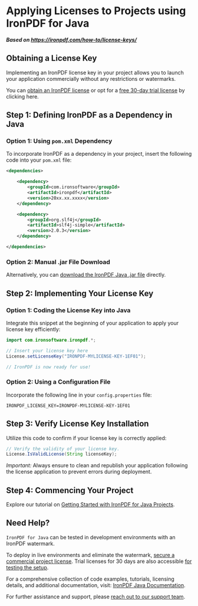 # Applying Licenses to Projects using IronPDF for Java

***Based on <https://ironpdf.com/how-to/license-keys/>***


## Obtaining a License Key

Implementing an IronPDF license key in your project allows you to launch your application commercially without any restrictions or watermarks.

You can [obtain an IronPDF license](https://ironpdf.com/java/licensing/) or opt for a [free 30-day trial license](#trial-license) by clicking here.

## Step 1: Defining IronPDF as a Dependency in Java

### Option 1: Using `pom.xml` Dependency

To incorporate IronPDF as a dependency in your project, insert the following code into your `pom.xml` file:

```xml
<dependencies>

    <dependency>
        <groupId>com.ironsoftware</groupId>
        <artifactId>ironpdf</artifactId>
        <version>20xx.xx.xxxx</version>
    </dependency>

    <dependency>
        <groupId>org.slf4j</groupId>
        <artifactId>slf4j-simple</artifactId>
        <version>2.0.3</version>
    </dependency>

</dependencies>
```

### Option 2: Manual .jar File Download

Alternatively, you can [download the IronPDF Java .jar file](https://ironpdf.com/downloadPackage) directly.

## Step 2: Implementing Your License Key

### Option 1: Coding the License Key into Java

Integrate this snippet at the beginning of your application to apply your license key efficiently:

```java
import com.ironsoftware.ironpdf.*;

// Insert your license key here
License.setLicenseKey("IRONPDF-MYLICENSE-KEY-1EF01");

// IronPDF is now ready for use!
```

### Option 2: Using a Configuration File

Incorporate the following line in your `config.properties` file:
```
IRONPDF_LICENSE_KEY=IRONPDF-MYLICENSE-KEY-1EF01
```

## Step 3: Verify License Key Installation

Utilize this code to confirm if your license key is correctly applied:

```java
// Verify the validity of your license key.
License.IsValidLicense(String licenseKey);
```

*Important:* Always ensure to clean and republish your application following the license application to prevent errors during deployment.

## Step 4: Commencing Your Project

Explore our tutorial on [Getting Started with IronPDF for Java Projects](https://ironpdf.com/java/docs/).

## Need Help?

`IronPDF for Java` can be tested in development environments with an IronPDF watermark.

To deploy in live environments and eliminate the watermark, [secure a commercial project license](https://ironpdf.com/java/licensing/). Trial licenses for 30 days are also accessible [for testing the setup](#trial-license).

For a comprehensive collection of code examples, tutorials, licensing details, and additional documentation, visit: [IronPDF Java Documentation](https://ironpdf.com/java/).

For further assistance and support, please [reach out to our support team](#live-chat-support).